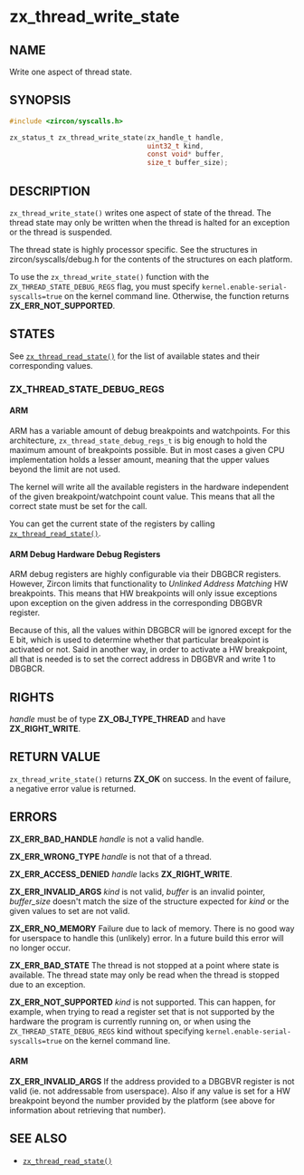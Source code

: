 # zx_thread_write_state

## NAME

<!-- Contents of this heading updated by update-docs-from-fidl, do not edit. -->

Write one aspect of thread state.

## SYNOPSIS

<!-- Contents of this heading updated by update-docs-from-fidl, do not edit. -->

```c
#include <zircon/syscalls.h>

zx_status_t zx_thread_write_state(zx_handle_t handle,
                                  uint32_t kind,
                                  const void* buffer,
                                  size_t buffer_size);
```

## DESCRIPTION

`zx_thread_write_state()` writes one aspect of state of the thread. The thread
state may only be written when the thread is halted for an exception or the
thread is suspended.

The thread state is highly processor specific. See the structures in
zircon/syscalls/debug.h for the contents of the structures on each platform.

To use the `zx_thread_write_state()` function with the `ZX_THREAD_STATE_DEBUG_REGS`
flag, you must specify `kernel.enable-serial-syscalls=true` on the kernel command line.
Otherwise, the function returns **ZX_ERR_NOT_SUPPORTED**.

## STATES

See [`zx_thread_read_state()`] for the list of available states
and their corresponding values.

### ZX_THREAD_STATE_DEBUG_REGS

#### ARM

ARM has a variable amount of debug breakpoints and watchpoints. For this
architecture, `zx_thread_state_debug_regs_t` is big enough to hold the maximum
amount of breakpoints possible. But in most cases a given CPU implementation
holds a lesser amount, meaning that the upper values beyond the limit are not
used.

The kernel will write all the available registers in the hardware independent of
the given breakpoint/watchpoint count value. This means that all the correct
state must be set for the call.

You can get the current state of the registers by calling
[`zx_thread_read_state()`](thread_read_state.md#zx_thread_state_debug_regs).

#### ARM Debug Hardware Debug Registers

ARM debug registers are highly configurable via their DBGBCR<n> registers.
However, Zircon limits that functionality to _Unlinked Address Matching_ HW
breakpoints. This means that HW breakpoints will only issue exceptions upon
exception on the given address in the corresponding DBGBVR register.

Because of this, all the values within DBGBCR will be ignored except for the E
bit, which is used to determine whether that particular breakpoint is activated
or not. Said in another way, in order to activate a HW breakpoint, all that is
needed is to set the correct address in DBGBVR and write 1 to DBGBCR.

## RIGHTS

<!-- Contents of this heading updated by update-docs-from-fidl, do not edit. -->

*handle* must be of type **ZX_OBJ_TYPE_THREAD** and have **ZX_RIGHT_WRITE**.

## RETURN VALUE

`zx_thread_write_state()` returns **ZX_OK** on success.
In the event of failure, a negative error value is returned.

## ERRORS

**ZX_ERR_BAD_HANDLE**  *handle* is not a valid handle.

**ZX_ERR_WRONG_TYPE**  *handle* is not that of a thread.

**ZX_ERR_ACCESS_DENIED**  *handle* lacks **ZX_RIGHT_WRITE**.

**ZX_ERR_INVALID_ARGS**  *kind* is not valid, *buffer* is an invalid pointer,
*buffer_size* doesn't match the size of the structure expected for *kind* or
the given values to set are not valid.


**ZX_ERR_NO_MEMORY**  Failure due to lack of memory.
There is no good way for userspace to handle this (unlikely) error.
In a future build this error will no longer occur.

**ZX_ERR_BAD_STATE**  The thread is not stopped at a point where state
is available. The thread state may only be read when the thread is stopped due
to an exception.

**ZX_ERR_NOT_SUPPORTED**  *kind* is not supported.
This can happen, for example, when trying to read a register set that
is not supported by the hardware the program is currently running on,
or when using the `ZX_THREAD_STATE_DEBUG_REGS` kind without specifying
`kernel.enable-serial-syscalls=true` on the kernel command line.

#### ARM

**ZX_ERR_INVALID_ARGS**   If the address provided to a DBGBVR register is not
valid (ie. not addressable from userspace). Also if any value is set for a HW
breakpoint beyond the number provided by the platform (see above for
information about retrieving that number).

## SEE ALSO

 - [`zx_thread_read_state()`]

<!-- References updated by update-docs-from-fidl, do not edit. -->

[`zx_thread_read_state()`]: thread_read_state.md
